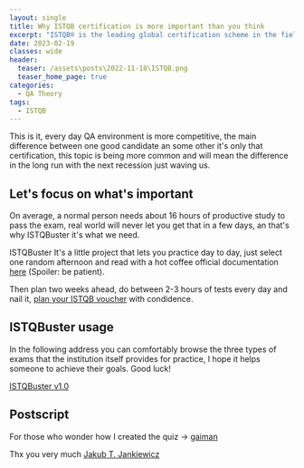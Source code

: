 ```yaml
---
layout: single
title: Why ISTQB certification is more important than you think
excerpt: "ISTQB® is the leading global certification scheme in the field of software testing. This is very important when someone is deciding between you or other candidate."
date: 2023-02-19
classes: wide
header:
  teaser: /assets\posts\2022-11-18\ISTQB.png
  teaser_home_page: true
categories:
  - QA Theory
tags:  
  - ISTQB
---
```

This is it, every day QA environment is more competitive, the main difference between one good candidate an some other it's only that certification, this topic is being more common and will mean the difference in the long run with the next recession just waving us.

## Let's focus on what's important
On average, a normal person needs about 16 hours of productive study to pass the exam, real world will never let you get that in a few days, an that's why ISTQBuster it's what we need.

ISTQBuster It's a little project that lets you practice day to day, just select one random afternoon and read with a hot coffee official documentation [here](https://istqb-main-web-prod.s3.amazonaws.com/media/documents/ISTQB-CTFL_Syllabus_2018_v3.1.1.pdf) (Spoiler: be patient).

Then plan two weeks ahead, do between 2-3 hours of tests every day and nail it, [plan your ISTQB voucher](https://www.istqb.org/certifications/find-an-exam-provider) with condidence.

## ISTQBuster usage
In the following address you can comfortably browse the three types of exams that the institution itself provides for practice, I hope it helps someone to achieve their goals. Good luck!

[ISTQBuster v1.0](https://qabbalah.github.io/ISTQBuster/)


## Postscript
For those who wonder how I created the quiz ->
[gaiman](https://github.com/jcubic/gaiman)

Thx you very much [Jakub T. Jankiewicz](https://github.com/jcubic)